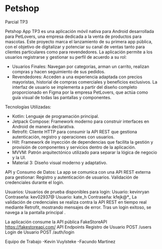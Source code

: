 # Petshop
Parcial TP3

Petshop App TP3 es una aplicación móvil nativa para Android desarrollada para PetLovers,
una empresa dedicada a la venta de productos para mascotas. 
Este proyecto marca el lanzamiento de su primera app pública, con el objetivo de digitalizar 
y potenciar su canal de ventas tanto para clientes particulares como para revendedores.
La aplicación permite a los usuarios registrarse y gestionar su perfil de acuerdo a su rol:
- Usuarios Finales: Navegan por categorías, arman un carrito, realizan compras y hacen seguimiento 
de sus pedidos.
- Revendedores: Acceden a una experiencia adaptada con precios mayoristas, historial de compras 
comerciales y beneficios exclusivos.
La interfaz de usuario se implementa a partir del diseño completo proporcionado en Figma por la 
empresa PetLovers, que actúa como guía visual de todas las pantallas y componentes.

Tecnologías Utilizadas:
- Kotlin: Lenguaje de programación principal.
- Jetpack Compose: Framework moderno para construir interfaces en Android de manera declarativa.
- Retrofit: Cliente HTTP para consumir la API REST que gestiona autenticación, registro y 
operaciones con usuarios.
- Hilt: Framework de inyección de dependencias que facilita la gestión y provisión de componentes 
y servicios dentro de la aplicación.
- MVVM: Patrón arquitectónico utilizado para separar la lógica de negocio y la UI.
- Material 3: Diseño visual moderno y adaptativo.

API y Consumo de Datos:
La app se comunica con una API REST externa para gestionar:
Registro y autenticación de usuarios.
Validación de credenciales durante el login.

Usuarios:
Usuarios de prueba disponibles para login:
    Usuario: kevinryan    Contraseña: kev02937@
    Usuario: kate_h       Contraseña: kfejk@*_
La validación de credenciales se realiza contra la API REST en tiempo real mediante Retrofit, 
mostrando mensajes de error.
Tras un login exitoso, se navega a la pantalla principal .

La aplicación consume la API pública FakeStoreAPI https://fakestoreapi.com/
API Endpoints
    Registro de Usuario     POST /users
    Login de Usuario        POST /auth/login

Equipo de Trabajo
    -Kevin Vuylsteke
    -Facundo Martinez
